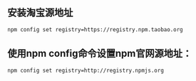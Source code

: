## 安装淘宝源地址
```bash
npm config set registry=https://registry.npm.taobao.org
```
## 使用npm config命令设置npm官网源地址：
```bash
npm config set registry=http://registry.npmjs.org
```